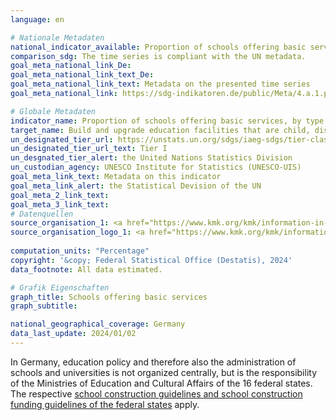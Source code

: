```yaml
---
language: en    

# Nationale Metadaten    
national_indicator_available: Proportion of schools offering basic services    
comparison_sdg: The time series is compliant with the UN metadata.    
goal_meta_national_link_De: 
goal_meta_national_link_text_De: 
goal_meta_national_link_text: Metadata on the presented time series
goal_meta_national_link: https://sdg-indikatoren.de/public/Meta/4.a.1.pdf    

# Globale Metadaten    
indicator_name: Proportion of schools offering basic services, by type of service    
target_name: Build and upgrade education facilities that are child, disability and gender sensitive and provide safe, non-violent, inclusive and effective learning environments for all    
un_designated_tier_url: https://unstats.un.org/sdgs/iaeg-sdgs/tier-classification/    
un_designated_tier_url_text: Tier I    
un_desgnated_tier_alert: the United Nations Statistics Division    
un_custodian_agency: UNESCO Institute for Statistics (UNESCO-UIS)    
goal_meta_link_text: Metadata on this indicator    
goal_meta_link_alert: the Statistical Devision of the UN    
goal_meta_2_link_text:     
goal_meta_3_link_text:         
# Datenquellen
source_organisation_1: <a href="https://www.kmk.org/kmk/information-in-english.html" target="_blank" onclick="return confirm_alert('the Conference of the Ministers of Education and Cultural Affairs','En');"> Conference of the Ministers of Education and Cultural Affairs </a>
source_organisation_logo_1: <a href="https://www.kmk.org/kmk/information-in-english.html" target="_blank" onclick="return confirm_alert('the Conference of the Ministers of Education and Cultural Affairs','En');"><img src="https://sdg-indikatoren.de/public/OrgImgEn/kmk.png" alt="Logo kmk" style="height:60px; width:148px"/></a>
    
computation_units: "Percentage"    
copyright: '&copy; Federal Statistical Office (Destatis), 2024'    
data_footnote: All data estimated.    

# Grafik Eigenschaften    
graph_title: Schools offering basic services
graph_subtitle:     

national_geographical_coverage: Germany    
data_last_update: 2024/01/02    
---
```



In Germany, education policy and therefore also the administration of schools and universities is not organized centrally, but is the responsibility of the Ministries of Education and Cultural Affairs of the 16 federal states. The respective <a href="https://www.kmk.org/fileadmin/pdf/PresseUndAktuelles/2002/modernisierung12.pdf" target="_blank" onclick="return confirm_alert('the KMK', 'En');">school construction guidelines and school construction funding guidelines of the federal states</a> apply.